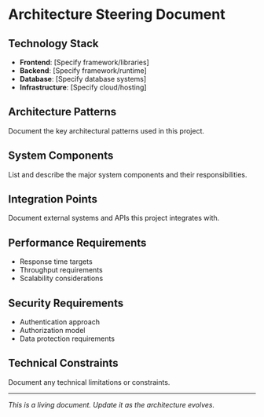 # Architecture Steering Document

## Technology Stack
- **Frontend**: [Specify framework/libraries]
- **Backend**: [Specify framework/runtime]
- **Database**: [Specify database systems]
- **Infrastructure**: [Specify cloud/hosting]

## Architecture Patterns
Document the key architectural patterns used in this project.

## System Components
List and describe the major system components and their responsibilities.

## Integration Points
Document external systems and APIs this project integrates with.

## Performance Requirements
- Response time targets
- Throughput requirements
- Scalability considerations

## Security Requirements
- Authentication approach
- Authorization model
- Data protection requirements

## Technical Constraints
Document any technical limitations or constraints.

---
*This is a living document. Update it as the architecture evolves.*